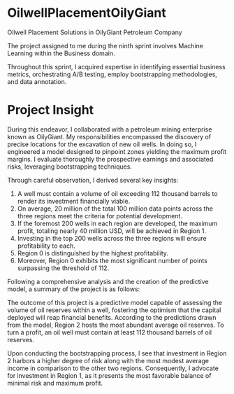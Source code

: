 # OilwellPlacementOilyGiant

Oilwell Placement Solutions in OilyGiant Petroleum Company

The project assigned to me during the ninth sprint involves Machine Learning within the Business domain.

Throughout this sprint, I acquired expertise in identifying essential business metrics, orchestrating A/B testing, employ bootstrapping methodologies, and data annotation.

# **Project Insight**

During this endeavor, I collaborated with a petroleum mining enterprise known as OilyGiant. My responsibilities encompassed the discovery of precise locations for the excavation of new oil wells. In doing so, I engineered a model designed to pinpoint zones yielding the maximum profit margins. I evaluate thoroughly the prospective earnings and associated risks, leveraging bootstrapping techniques.

Through careful observation, I derived several key insights:

1. A well must contain a volume of oil exceeding 112 thousand barrels to render its investment financially viable.
2. On average, 20 million of the total 100 million data points across the three regions meet the criteria for potential development.
3. If the foremost 200 wells in each region are developed, the maximum profit, totaling nearly 40 million USD, will be achieved in Region 1.
4. Investing in the top 200 wells across the three regions will ensure profitability to each.
5. Region 0 is distinguished by the highest profitability.
6. Moreover, Region 0 exhibits the most significant number of points surpassing the threshold of 112.

Following a comprehensive analysis and the creation of the predictive model, a summary of the project is as follows:

The outcome of this project is a predictive model capable of assessing the volume of oil reserves within a well, fostering the optimism that the capital deployed will reap financial benefits. According to the predictions drawn from the model, Region 2 hosts the most abundant average oil reserves. To turn a profit, an oil well must contain at least 112 thousand barrels of oil reserves.

Upon conducting the bootstrapping process, I see that investment in Region 2 harbors a higher degree of risk along with the most modest average income in comparison to the other two regions. Consequently, I advocate for investment in Region 1, as it presents the most favorable balance of minimal risk and maximum profit.
